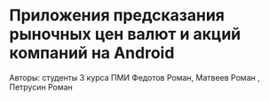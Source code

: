 # Приложения предсказания рыночных цен валют и акций компаний на Android



Авторы: студенты 3 курса ПМИ  Федотов Роман, Матвеев Роман , Петрусин Роман
